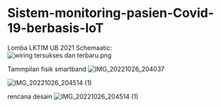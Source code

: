 # Sistem-monitoring-pasien-Covid-19-berbasis-IoT

Lomba LKTIM UB 2021
Schemaatic:  
![wiring tersukses dan terbaru.png]( {https://github.com/arinugroho55/Dokumentasi/blob/main/wiring%20tersukses%20dan%20terbaru.png} )

Tammpilan fisik smartband
![IMG_20221026_204037](https://user-images.githubusercontent.com/105727801/214963444-6be4bdcf-26d6-4504-8be3-ef21eda7a26a.jpg)

![IMG_20221026_204514 (1)](https://user-images.githubusercontent.com/105727801/214963507-3a0b043e-9fd6-48d2-9967-4eafcac65443.jpg)

rencana desain
![IMG_20221026_204514 (1)](https://user-images.githubusercontent.com/105727801/214963507-3a0b043e-9fd6-48d2-9967-4eafcac65443.jpg)
